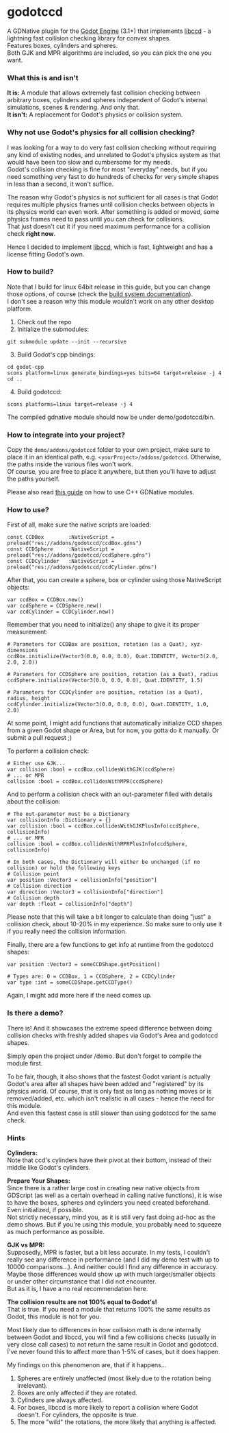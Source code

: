 # godotccd
A GDNative plugin for the [Godot Engine](https://godotengine.org/) (3.1+) that implements [libccd](https://github.com/danfis/libccd) - a lightning fast collision checking library for convex shapes.  
Features boxes, cylinders and spheres.  
Both GJK and MPR algorithms are included, so you can pick the one you want.

### What this is and isn't
**It is:** A module that allows extremely fast collision checking between arbitrary boxes, cylinders and spheres independent of Godot's internal simulations, scenes & rendering. And only that.  
**It isn't:** A replacement for Godot's physics or collision system.

### Why not use Godot's physics for all collision checking?
I was looking for a way to do very fast collision checking without requiring any kind of existing nodes, and unrelated to Godot's physics system as that would have been too slow and cumbersome for my needs.  
Godot's collision checking is fine for most "everyday" needs, but if you need something very fast to do hundreds of checks for very simple shapes in less than a second, it won't suffice.  

The reason why Godot's physics is not sufficient for all cases is that Godot requires multiple physics frames until collision checks between objects in its physics world can even work. After something is added or moved, some physics frames need to pass until you can check for collisions.  
That just doesn't cut it if you need maximum performance for a collision check **right now**.

Hence I decided to implement [libccd](https://github.com/danfis/libccd), which is fast, lightweight and has a license fitting Godot's own.

### How to build?
Note that I build for linux 64bit release in this guide, but you can change those options, of course (check the [build system documentation](https://docs.godotengine.org/en/3.1/development/compiling/introduction_to_the_buildsystem.html)).  
I don't see a reason why this module wouldn't work on any other desktop platform.

1. Check out the repo
2. Initialize the submodules:  

```
git submodule update --init --recursive
```

3. Build Godot's cpp bindings:  
```
cd godot-cpp
scons platform=linux generate_bindings=yes bits=64 target=release -j 4
cd ..
```
4. Build godotccd:
```
scons platforms=linux target=release -j 4
```
The compiled gdnative module should now be under demo/godotccd/bin.

### How to integrate into your project?
Copy the `demo/addons/godotccd` folder to your own project, make sure to place it in an identical path, e.g. `<yourProject>/addons/godotccd`. Otherwise, the paths inside the various files won't work.  
Of course, you are free to place it anywhere, but then you'll have to adjust the paths yourself.

Please also read [this guide](https://docs.godotengine.org/en/3.1/tutorials/plugins/gdnative/gdnative-cpp-example.html#using-the-gdnative-module) on how to use C++ GDNative modules.

### How to use?

First of all, make sure the native scripts are loaded:
```GDScript
const CCDBox 		:NativeScript = preload("res://addons/godotccd/ccdBox.gdns")
const CCDSphere 	:NativeScript = preload("res://addons/godotccd/ccdSphere.gdns")
const CCDCylinder 	:NativeScript = preload("res://addons/godotccd/ccdCylinder.gdns")
```

After that, you can create a sphere, box or cylinder using those NativeScript objects:
```GDScript
var ccdBox = CCDBox.new()
var ccdSphere = CCDSphere.new()
var ccdCylinder = CCDCylinder.new()
```

Remember that you need to initialize() any shape to give it its proper measurement:
```GDScript
# Parameters for CCDBox are position, rotation (as a Quat), xyz-dimensions
ccdBox.initialize(Vector3(0.0, 0.0, 0.0), Quat.IDENTITY, Vector3(2.0, 2.0, 2.0))

# Parameters for CCDSphere are position, rotation (as a Quat), radius
ccdSphere.initialize(Vector3(0.0, 0.0, 0.0), Quat.IDENTITY, 1.5)

# Parameters for CCDCylinder are position, rotation (as a Quat), radius, height
ccdCylinder.initialize(Vector3(0.0, 0.0, 0.0), Quat.IDENTITY, 1.0, 2.0)
```
At some point, I might add functions that automatically initialize CCD shapes from a given Godot shape or Area, but for now, you gotta do it manually. Or submit a pull request ;)

To perform a collision check:
```GDScript
# Either use GJK...
var collision :bool = ccdBox.collidesWithGJK(ccdSphere)
# ... or MPR
collision :bool = ccdBox.collidesWithMPR(ccdSphere)
```

And to perform a collision check with an out-parameter filled with details about the collision:
```GDScript
# The out-parameter must be a Dictionary
var collisionInfo :Dictionary = {}
var collision :bool = ccdBox.collidesWithGJKPlusInfo(ccdSphere, collisionInfo)
# ... or MPR
collision :bool = ccdBox.collidesWithMPRPlusInfo(ccdSphere, collisionInfo)

# In both cases, the Dictionary will either be unchanged (if no collision) or hold the following keys
# Collision point
var position :Vector3 = collisionInfo["position"]
# Collision direction
var direction :Vector3 = collisionInfo["direction"]
# Collision depth
var depth :float = collisionInfo["depth"]
```
Please note that this will take a bit longer to calculate than doing "just" a collision check, about 10-20% in my experience. So make sure to only use it if you really need the collision information.

Finally, there are a few functions to get info at runtime from the godotccd shapes:
```GDScript
var position :Vector3 = someCCDShape.getPosition()

# Types are: 0 = CCDBox, 1 = CCDSphere, 2 = CCDCylinder
var type :int = someCCDShape.getCCDType()
```
Again, I might add more here if the need comes up.

### Is there a demo?

There is! And it showcases the extreme speed difference between doing collision checks with freshly added shapes via Godot's Area and godotccd shapes.  

Simply open the project under /demo. But don't forget to compile the module first.

To be fair, though, it also shows that the fastest Godot variant is actually Godot's area after all shapes have been added and "registered" by its physics world. Of course, that is only fast as long as nothing moves or is removed/added, etc. which isn't realistic in all cases - hence the need for this module.  
And even this fastest case is still slower than using godotccd for the same check.

### Hints

**Cylinders:**  
Note that ccd's cylinders have their pivot at their bottom, instead of their middle like Godot's cylinders.

**Prepare Your Shapes:**  
Since there is a rather large cost in creating new native objects from GDScript (as well as a certain overhead in calling native functions), it is wise to have the boxes, spheres and cylinders you need created beforehand. Even initialized, if possible.  
Not strictly necessary, mind you, as it is still very fast doing ad-hoc as the demo shows. But if you're using this module, you probably need to squeeze as much performance as possible.

**GJK vs MPR:**  
Supposedly, MPR is faster, but a bit less accurate. In my tests, I couldn't really see any difference in performance (and I did my demo test with up to 10000 comparisons...). And neither could I find any difference in accuracy. Maybe those differences would show up with much larger/smaller objects or under other circumstance that I did not encounter.  
But as it is, I have a no real recommendation here.

**The collision results are not 100% equal to Godot's!**  
That is true. If you need a module that returns 100% the same results as Godot, this module is not for you.

Most likely due to differences in how collision math is done internally between Godot and libccd, you will find a few collisions checks (usually in very close call cases) to not return the same result in Godot and godotccd. Í've never found this to affect more than 1-5% of cases, but it does happen.  

My findings on this phenomenon are, that if it happens...
1. Spheres are entirely unaffected (most likely due to the rotation being irrelevant).
2. Boxes are only affected if they are rotated.
3. Cylinders are always affected.
4. For boxes, libccd is more likely to report a collision where Godot doesn't. For cylinders, the opposite is true.
5. The more "wild" the rotations, the more likely that anything is affected.
